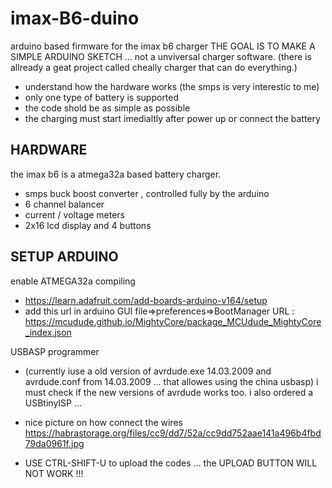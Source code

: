 # imax-B6-duino
arduino based firmware for the imax b6 charger
THE GOAL IS TO MAKE A SIMPLE ARDUINO SKETCH ... not a unviversal charger software. 
(there is allready a geat project called cheally charger that can do everything.)

- understand how the hardware works (the smps is very interestic to me)
- only one type of battery is supported
- the code shold be as simple as possible
- the charging must start imedialtly after power up or connect the battery

HARDWARE
--------
the imax b6 is a atmega32a based battery charger.
- smps buck boost converter , controlled fully by the arduino
- 6 channel balancer
- current / voltage meters
- 2x16 lcd display and 4 buttons


SETUP ARDUINO
-------------
enable ATMEGA32a compiling
- https://learn.adafruit.com/add-boards-arduino-v164/setup
- add this url in arduino GUI file=>preferences=>BootManager URL : https://mcudude.github.io/MightyCore/package_MCUdude_MightyCore_index.json


USBASP programmer
- (currently iuse a old version of avrdude.exe 14.03.2009 and avrdude.conf from 14.03.2009 ... that allowes using the china usbasp) i must check if the new versions of avrdude works too. i also ordered a USBtinyISP ...  
- nice picture on how connect the wires https://habrastorage.org/files/cc9/dd7/52a/cc9dd752aae141a496b4fbd79da0961f.jpg
 
- USE CTRL-SHIFT-U to upload the codes ... the UPLOAD BUTTON WILL NOT WORK !!!

